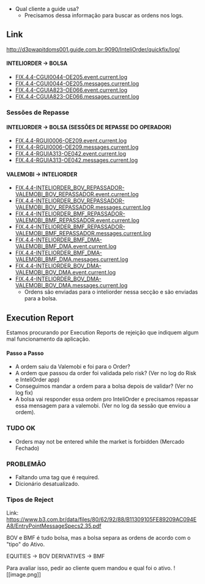 - Qual cliente a guide usa? 
	- Precisamos dessa informação para buscar as ordens nos logs.

## Link
http://d3pwapitdoms001.guide.com.br:9090/InteliOrder/quickfix/log/
#### INTELIORDER -> BOLSA
- [FIX.4.4-CGUI0044-OE205.event.current.log](http://d3pwapitdoms001.guide.com.br:9090/InteliOrder/quickfix/log/FIX.4.4-CGUI0044-OE205.event.current.log)
- [FIX.4.4-CGUI0044-OE205.messages.current.log](http://d3pwapitdoms001.guide.com.br:9090/InteliOrder/quickfix/log/FIX.4.4-CGUI0044-OE205.messages.current.log)
- [FIX.4.4-CGUIA823-OE066.event.current.log](http://d3pwapitdoms001.guide.com.br:9090/InteliOrder/quickfix/log/FIX.4.4-CGUIA823-OE066.event.current.log)
- [FIX.4.4-CGUIA823-OE066.messages.current.log](http://d3pwapitdoms001.guide.com.br:9090/InteliOrder/quickfix/log/FIX.4.4-CGUIA823-OE066.messages.current.log)
### Sessões de Repasse
#### INTELIORDER -> BOLSA (SESSÕES DE REPASSE DO OPERADOR)
- [FIX.4.4-RGUI0006-OE209.event.current.log](http://d3pwapitdoms001.guide.com.br:9090/InteliOrder/quickfix/log/FIX.4.4-RGUI0006-OE209.event.current.log)
- [FIX.4.4-RGUI0006-OE209.messages.current.log](http://d3pwapitdoms001.guide.com.br:9090/InteliOrder/quickfix/log/FIX.4.4-RGUI0006-OE209.messages.current.log)
- [FIX.4.4-RGUIA313-OE042.event.current.log](http://d3pwapitdoms001.guide.com.br:9090/InteliOrder/quickfix/log/FIX.4.4-RGUIA313-OE042.event.current.log)
- [FIX.4.4-RGUIA313-OE042.messages.current.log](http://d3pwapitdoms001.guide.com.br:9090/InteliOrder/quickfix/log/FIX.4.4-RGUIA313-OE042.messages.current.log)
#### VALEMOBI -> INTELIORDER
- [FIX.4.4-INTELIORDER_BOV_REPASSADOR-VALEMOBI_BOV_REPASSADOR.event.current.log](http://d3pwapitdoms001.guide.com.br:9090/InteliOrder/quickfix/log/FIX.4.4-INTELIORDER_BOV_REPASSADOR-VALEMOBI_BOV_REPASSADOR.event.current.log)
- [FIX.4.4-INTELIORDER_BOV_REPASSADOR-VALEMOBI_BOV_REPASSADOR.messages.current.log](http://d3pwapitdoms001.guide.com.br:9090/InteliOrder/quickfix/log/FIX.4.4-INTELIORDER_BOV_REPASSADOR-VALEMOBI_BOV_REPASSADOR.messages.current.log)
- [FIX.4.4-INTELIORDER_BMF_REPASSADOR-VALEMOBI_BMF_REPASSADOR.event.current.log](http://d3pwapitdoms001.guide.com.br:9090/InteliOrder/quickfix/log/FIX.4.4-INTELIORDER_BMF_REPASSADOR-VALEMOBI_BMF_REPASSADOR.event.current.log)
- [FIX.4.4-INTELIORDER_BMF_REPASSADOR-VALEMOBI_BMF_REPASSADOR.messages.current.log](http://d3pwapitdoms001.guide.com.br:9090/InteliOrder/quickfix/log/FIX.4.4-INTELIORDER_BMF_REPASSADOR-VALEMOBI_BMF_REPASSADOR.messages.current.log)
- [FIX.4.4-INTELIORDER_BMF_DMA-VALEMOBI_BMF_DMA.event.current.log](http://d3pwapitdoms001.guide.com.br:9090/InteliOrder/quickfix/log/FIX.4.4-INTELIORDER_BMF_DMA-VALEMOBI_BMF_DMA.event.current.log)
- [FIX.4.4-INTELIORDER_BMF_DMA-VALEMOBI_BMF_DMA.messages.current.log](http://d3pwapitdoms001.guide.com.br:9090/InteliOrder/quickfix/log/FIX.4.4-INTELIORDER_BMF_DMA-VALEMOBI_BMF_DMA.messages.current.log)
- [FIX.4.4-INTELIORDER_BOV_DMA-VALEMOBI_BOV_DMA.event.current.log](http://d3pwapitdoms001.guide.com.br:9090/InteliOrder/quickfix/log/FIX.4.4-INTELIORDER_BOV_DMA-VALEMOBI_BOV_DMA.event.current.log)
- [FIX.4.4-INTELIORDER_BOV_DMA-VALEMOBI_BOV_DMA.messages.current.log](http://d3pwapitdoms001.guide.com.br:9090/InteliOrder/quickfix/log/FIX.4.4-INTELIORDER_BOV_DMA-VALEMOBI_BOV_DMA.messages.current.log)
	- Ordens são enviadas para o inteliorder nessa secção e são enviadas para a bolsa.

## Execution Report
Estamos procurando por Execution Reports de rejeição que indiquem algum mal funcionamento da aplicação.
#### Passo a Passo
- A ordem saiu da Valemobi e foi para o Order?
- A ordem que passou da order foi validada pelo risk? (Ver no log do Risk e InteliOrder app)
- Conseguimos mandar a ordem para a bolsa depois de validar? (Ver no log fix)
- A bolsa vai responder essa ordem pro InteliOrder e precisamos repassar essa mensagem para a valemobi. (Ver no log da sessão que enviou a ordem).
### TUDO OK 
- Orders may not be entered while the market is forbidden (Mercado Fechado)
### PROBLEMÃO
- Faltando uma tag que é required.
- Dicionário desatualizado.
### Tipos de Reject

Link: https://www.b3.com.br/data/files/80/62/92/88/B11309105FE89209AC094EA8/EntryPointMessageSpecs2.35.pdf

BOV e BMF é tudo bolsa, mas a bolsa separa as ordens de acordo com o "tipo" do Ativo.

EQUITIES -> BOV
DERIVATIVES -> BMF

Para avaliar isso, pedir ao cliente quem mandou e qual foi o ativo.
![[image.png]]

##